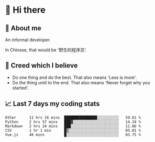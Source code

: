 # 👋 Hi there

## :speech_balloon: About me

An informal developer.

In Chinese, that would be '野生的程序员'.

## :see_no_evil: Creed which I believe

- Do one thing and do the best. That also means 'Less is more'.
- Do the thing until to the end. That also means 'Never forget why you started'.

## :chart_with_upwards_trend: Last 7 days my coding stats

<!--START_SECTION:waka-->
```text
Other      12 hrs 16 mins  ███████████████░░░░░░░░░░   59.61 % 
Python     2 hrs 57 mins   ███▓░░░░░░░░░░░░░░░░░░░░░   14.34 % 
Markdown   2 hrs 24 mins   ███░░░░░░░░░░░░░░░░░░░░░░   11.66 % 
CSV        1 hr 1 min      █▒░░░░░░░░░░░░░░░░░░░░░░░   05.01 % 
Vue.js     46 mins         █░░░░░░░░░░░░░░░░░░░░░░░░   03.75 % 
```
<!--END_SECTION:waka-->
